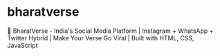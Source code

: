 # bharatverse
🚀 BharatVerse - India's Social Media Platform | Instagram + WhatsApp + Twitter Hybrid | Make Your Verse Go Viral | Built with HTML, CSS, JavaScript
